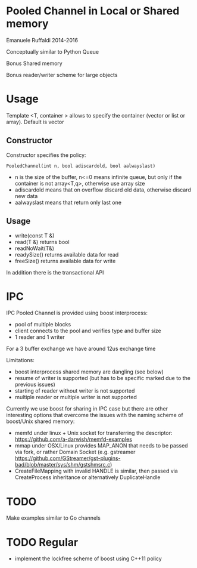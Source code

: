 
# Pooled Channel in Local or Shared memory
Emanuele Ruffaldi 2014-2016

Conceptually similar to Python Queue

Bonus Shared memory

Bonus reader/writer scheme for large  objects

# Usage

Template 
  <T, container<T> > allows to specify the container (vector or list or array). Default is vector
  
## Constructor
Constructor specifies the policy:

    PooledChannel(int n, bool adiscardold, bool aalwayslast)
    
* n is the size of the buffer, n<=0 means infinite queue, but only if the container is not array<T,q>, otherwise use array size
* adiscardold means that on overflow discard old data, otherwise discard new data
* aalwayslast means that return only last one

## Usage

* write(const T &)
* read(T &) returns bool
* readNoWait(T&) 
* readySize() returns available data for read
* freeSize() returns available data for write

In addition there is the transactional API

# IPC

IPC Pooled Channel is provided using boost interprocess:
- pool of multiple blocks 
- client connects to the pool and verifies type and buffer size
- 1 reader and 1 writer

For a 3 buffer exchange we have around 12us exchange time

Limitations:
- boost interprocess shared memory are dangling (see below)
- resume of writer is supported (but has to be specific marked due to the previous issues)
- starting of reader without writer is not supported
- multiple reader or multiple writer is not supported


Currently we use boost for sharing in IPC case but there are other interesting options that overcome the issues with the naming scheme of boost/Unix shared memory:

- memfd under linux + Unix socket for transferring the descriptor: https://github.com/a-darwish/memfd-examples
- mmap under OSX/Linux provides MAP_ANON that needs to be passed via fork, or rather Domain Socket (e.g. gstreamer https://github.com/GStreamer/gst-plugins-bad/blob/master/sys/shm/gstshmsrc.c)
- CreateFileMapping with invalid HANDLE is similar, then passed via CreateProcess inheritance or alternatively DuplicateHandle 


# TODO 
Make examples similar to Go channels

# TODO Regular
* implement the lockfree scheme of boost using C++11 policy

